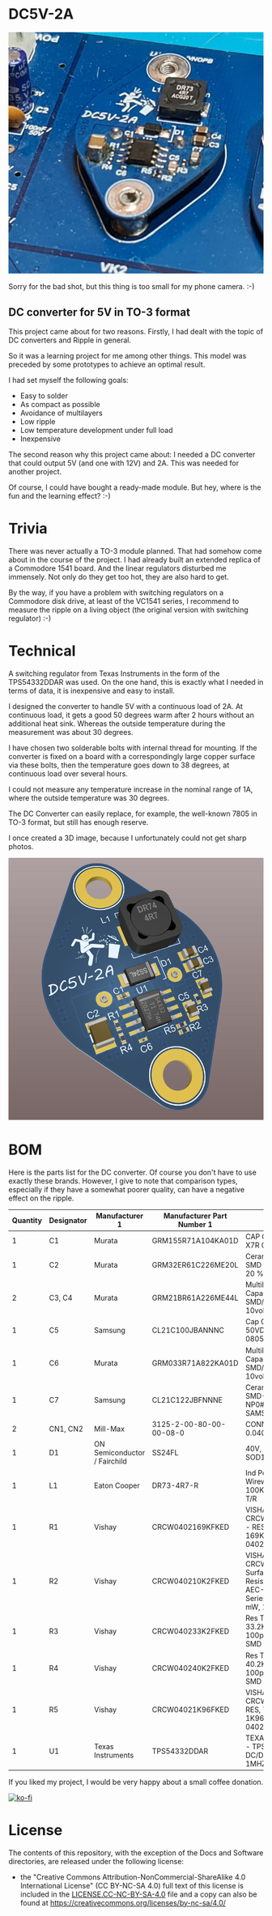 # DC5V-2A

![](https://github.com/DL2DW/DC5V-2A/blob/main/Images/DC5V-2A_assembled.jpg)

Sorry for the bad shot, but this thing is too small for my phone camera. :-) 



## DC converter for 5V in TO-3 format

This project came about for two reasons. Firstly, I had dealt with the topic of DC converters and Ripple in general. 

So it was a learning project for me among other things. This model was preceded by some prototypes to achieve an optimal result.

I had set myself the following goals:

- Easy to solder
- As compact as possible
- Avoidance of multilayers
- Low ripple
- Low temperature development under full load
- Inexpensive

The second reason why this project came about: I needed a DC converter that could output 5V (and one with 12V) and 2A. This was needed for another project. 

Of course, I could have bought a ready-made module. But hey, where is the fun and the learning effect? :-)



# Trivia

There was never actually a TO-3 module planned. That had somehow come about in the course of the project. I had already built an extended replica of a Commodore 1541 board. And the linear regulators disturbed me immensely. Not only do they get too hot, they are also hard to get.

By the way, if you have a problem with switching regulators on a Commodore disk drive, at least of the VC1541 series, I recommend to measure the ripple on a living object (the original version with switching regulator) :-)



# Technical

A switching regulator from Texas Instruments in the form of the TPS54332DDAR was used. On the one hand, this is exactly what I needed in terms of data, it is inexpensive and easy to install.

I designed the converter to handle 5V with a continuous load of 2A. At continuous load, it gets a good 50 degrees warm after 2 hours without an additional heat sink. Whereas the outside temperature during the measurement was about 30 degrees.

I have chosen two solderable bolts with internal thread for mounting. If the converter is fixed on a board with a correspondingly large copper surface via these bolts, then the temperature goes down to 38 degrees, at continuous load over several hours.

I could not measure any temperature increase in the nominal range of 1A, where the outside temperature was 30 degrees. 

The DC Converter can easily replace, for example, the well-known 7805 in TO-3 format, but still has enough reserve.

I once created a 3D image, because I unfortunately could not get sharp photos.

![](https://github.com/DL2DW/DC5V-2A/blob/main/Images/DC5V-2A-3D.png)



# BOM

Here is the parts list for the DC converter. Of course you don't have to use exactly these brands. However, I give to note that comparison types, especially if they have a somewhat poorer quality, can have a negative effect on the ripple.

| Quantity | Designator | Manufacturer 1                | Manufacturer  Part Number 1 | Description                                                  |
| -------- | ---------- | ----------------------------- | --------------------------- | ------------------------------------------------------------ |
| 1        | C1         | Murata                        | GRM155R71A104KA01D          | CAP  CER 0.1UF 10V X7R 0402                                  |
| 1        | C2         | Murata                        | GRM32ER61C226ME20L          | Ceramic  capacitor SMD 1210 22 µF 16 V 20 %                  |
| 2        | C3,  C4    | Murata                        | GRM21BR61A226ME44L          | Multilayer  Ceramic Capacitors MLCC - SMD/SMT 0805 22uF 10volts X5R 20% |
| 1        | C5         | Samsung                       | CL21C100JBANNNC             | Cap  Ceramic 10pF 50VDC C0G 5% SMD 0805 Paper T/R            |
| 1        | C6         | Murata                        | GRM033R71A822KA01D          | Multilayer  Ceramic Capacitors MLCC - SMD/SMT 0.0082uF 10volts 10% |
| 1        | C7         | Samsung                       | CL21C122JBFNNNE             | Ceramic  capacitor SMD-0805 1.2nF /50V NP0# J +-5% SAMSUNG , RoHS |
| 2        | CN1,  CN2  | Mill-Max                      | 3125-2-00-80-00-00-08-0     | CONN  PC PIN CIRC 0.040DIA TIN                               |
| 1        | D1         | ON  Semiconductor / Fairchild | SS24FL                      | 40V,  2A SCHOTTKY IN SOD123F                                 |
| 1        | L1         | Eaton  Cooper                 | DR73-4R7-R                  | Ind  Power Shielded Wirewound 4.7uH 20% 100KHz Ferrite 3.09A T/R |
| 1        | R1         | Vishay                        | CRCW0402169KFKED            | VISHAY  - CRCW0402169KFKED - RES, THICK FILM, 169K, 1%, 0.063W, 0402, REEL |
| 1        | R2         | Vishay                        | CRCW040210K2FKED            | VISHAY     CRCW040210K2FKED.      Surface Mount Chip Resistor,  Thick Film, AEC-Q200 CRCW Series, 10.2 kohm, 63 mW, 1%, 50 V |
| 1        | R3         | Vishay                        | CRCW040233K2FKED            | Res  Thick Film 0402 33.2K Ohm 1% 1/16W 100ppm/C Molded SMD Paper T/R |
| 1        | R4         | Vishay                        | CRCW040240K2FKED            | Res  Thick Film 0402 40.2K Ohm 1% 1/16W 100ppm/C Molded SMD SMD Paper T/R |
| 1        | R5         | Vishay                        | CRCW04021K96FKED            | VISHAY     CRCW04021K96FKED       RES, THICK FILM, 1K96, 1%,  0.063W, 0402 |
| 1        | U1         | Texas  Instruments            | TPS54332DDAR                | TEXAS  INSTRUMENTS - TPS54332DDAR - DC/DC CONV, BUCK, 1MHZ, SOIC-8 |





If you liked my project, I would be very happy about a small coffee donation.

[![ko-fi](https://www.ko-fi.com/img/githubbutton_sm.svg)](https://ko-fi.com/R6R62T6RN)



# License

The contents of this repository, with the exception of the Docs and Software directories, are released under the following license:

- the "Creative Commons Attribution-NonCommercial-ShareAlike 4.0 International License" (CC BY-NC-SA 4.0) full text of this license is included in the [LICENSE.CC-NC-BY-SA-4.0](https://github.com/DL2DW/DC5V-2A/blob/main/LICENSE.CC-NC-BY-SA) file and a copy can also be found at https://creativecommons.org/licenses/by-nc-sa/4.0/
